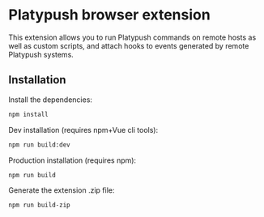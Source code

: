 # Platypush browser extension

This extension allows you to run Platypush commands on remote hosts as well as
custom scripts, and attach hooks to events generated by remote Platypush systems.

## Installation

Install the dependencies:

```bash
npm install
```

Dev installation (requires npm+Vue cli tools):

```bash
npm run build:dev
```

Production installation (requires npm):

```bash
npm run build
```

Generate the extension .zip file:

```bash
npm run build-zip
```
